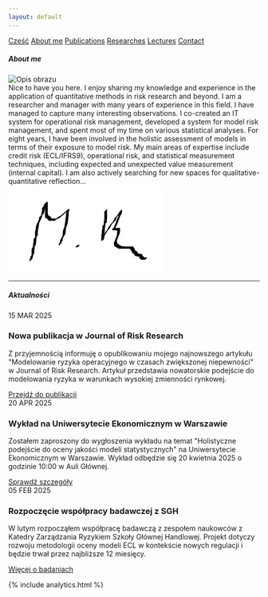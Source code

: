 ```yaml
---
layout: default
---
```

<div id="myMenu">
  <a href="/" class="menu-option">Cześć</a>
  <a href="/about" class="menu-option">About me</a>
  <a href="/publications" class="menu-option">Publications</a>
  <a href="/researches" class="menu-option">Researches</a>
  <a href="/conferences" class="menu-option">Lectures</a>
  <a href="/contact" class="menu-option">Contact</a>
</div>

<div class="square"></div>
<div class="square1"></div>
<div class="square2"></div>
<div class="square-big"></div>


##### About me

<!-- Dodajemy pozycjonowany obraz -->
<div class="positioned-image">
  <img src="/assets/images/Maciej Buczak-zdjęcie4.jpg" alt="Opis obrazu">
</div>
Nice to have you here. I enjoy sharing my knowledge and experience in the application of quantitative methods in risk research and beyond. I am a researcher and manager with many years of experience in this field. I have managed to capture many interesting observations. I co-created an IT system for operational risk management, developed a system for model risk management, and spent most of my time on various statistical analyses. For eight years, I have been involved in the holistic assessment of models in terms of their exposure to model risk.  
My main areas of expertise include credit risk (ECL/IFRS9), operational risk, and statistical measurement techniques, including expected and unexpected value measurement (internal capital). I am also actively searching for new spaces for qualitative-quantitative reflection...

<div class="positioned-image">
  <img src="/assets/images/Maciej Buczak-podpis.jpg" alt="Opis obrazu">
</div>

<hr>

##### Aktualności

<div class="aktualnosci-container">
  <!-- Aktualne wydarzenie -->
  <div class="aktualnosc-card">
    <div class="aktualnosc-date">
      <span class="day">15</span>
      <span class="month">MAR</span>
      <span class="year">2025</span>
    </div>
    <div class="aktualnosc-content">
      <h3 class="aktualnosc-title">Nowa publikacja w Journal of Risk Research</h3>
      <p class="aktualnosc-description">
        Z przyjemnością informuję o opublikowaniu mojego najnowszego artykułu "Modelowanie ryzyka operacyjnego w czasach zwiększonej niepewności" w Journal of Risk Research. Artykuł przedstawia nowatorskie podejście do modelowania ryzyka w warunkach wysokiej zmienności rynkowej.
      </p>
      <div class="aktualnosc-footer">
        <a href="/publications" class="aktualnosc-link">Przejdź do publikacji</a>
      </div>
    </div>
  </div>

  <!-- Nadchodzące wydarzenie -->
  <div class="aktualnosc-card">
    <div class="aktualnosc-date">
      <span class="day">20</span>
      <span class="month">APR</span>
      <span class="year">2025</span>
    </div>
    <div class="aktualnosc-content">
      <h3 class="aktualnosc-title">Wykład na Uniwersytecie Ekonomicznym w Warszawie</h3>
      <p class="aktualnosc-description">
        Zostałem zaproszony do wygłoszenia wykładu na temat "Holistyczne podejście do oceny jakości modeli statystycznych" na Uniwersytecie Ekonomicznym w Warszawie. Wykład odbędzie się 20 kwietnia 2025 o godzinie 10:00 w Auli Głównej.
      </p>
      <div class="aktualnosc-footer">
        <a href="/conferences" class="aktualnosc-link">Sprawdź szczegóły</a>
      </div>
    </div>
  </div>

  <!-- Współpraca badawcza -->
  <div class="aktualnosc-card">
    <div class="aktualnosc-date">
      <span class="day">05</span>
      <span class="month">FEB</span>
      <span class="year">2025</span>
    </div>
    <div class="aktualnosc-content">
      <h3 class="aktualnosc-title">Rozpoczęcie współpracy badawczej z SGH</h3>
      <p class="aktualnosc-description">
        W lutym rozpocząłem współpracę badawczą z zespołem naukowców z Katedry Zarządzania Ryzykiem Szkoły Głównej Handlowej. Projekt dotyczy rozwoju metodologii oceny modeli ECL w kontekście nowych regulacji i będzie trwał przez najbliższe 12 miesięcy.
      </p>
      <div class="aktualnosc-footer">
        <a href="/researches" class="aktualnosc-link">Więcej o badaniach</a>
      </div>
    </div>
  </div>
</div>

{% include analytics.html %}
